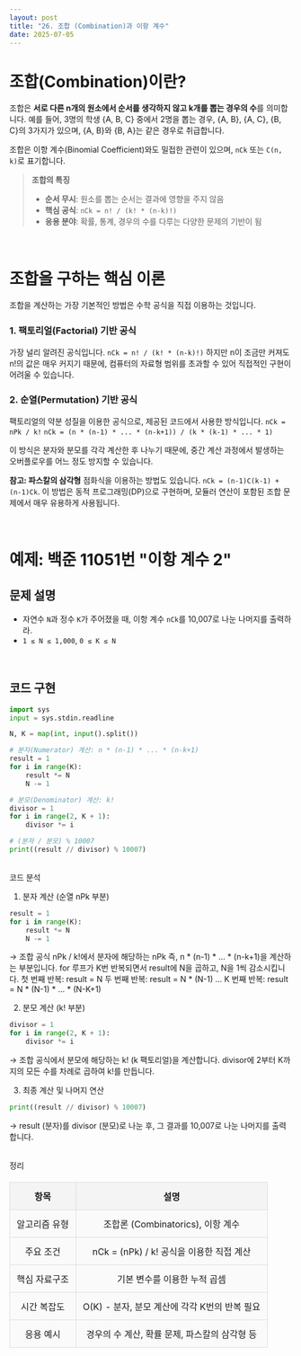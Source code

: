 ```yaml
---
layout: post
title: "26. 조합 (Combination)과 이항 계수"
date: 2025-07-05
---
```


# 조합(Combination)이란?

조합은 **서로 다른 n개의 원소에서 순서를 생각하지 않고 k개를 뽑는 경우의 수**를 의미합니다. 예를 들어, 3명의 학생 {A, B, C} 중에서 2명을 뽑는 경우, {A, B}, {A, C}, {B, C}의 3가지가 있으며, {A, B}와 {B, A}는 같은 경우로 취급합니다.

조합은 이항 계수(Binomial Coefficient)와도 밀접한 관련이 있으며, `nCk` 또는 `C(n, k)`로 표기합니다.

> **조합의 특징**
>
> * **순서 무시**: 원소를 뽑는 순서는 결과에 영향을 주지 않음
> * **핵심 공식**: `nCk = n! / (k! * (n-k)!)`
> * **응용 분야**: 확률, 통계, 경우의 수를 다루는 다양한 문제의 기반이 됨

<br>

# 조합을 구하는 핵심 이론

조합을 계산하는 가장 기본적인 방법은 수학 공식을 직접 이용하는 것입니다.

### 1. 팩토리얼(Factorial) 기반 공식

가장 널리 알려진 공식입니다.
`nCk = n! / (k! * (n-k)!)`
하지만 n이 조금만 커져도 n!의 값은 매우 커지기 때문에, 컴퓨터의 자료형 범위를 초과할 수 있어 직접적인 구현이 어려울 수 있습니다.

### 2. 순열(Permutation) 기반 공식

팩토리얼의 약분 성질을 이용한 공식으로, 제공된 코드에서 사용한 방식입니다.
`nCk = nPk / k!`
`nCk = (n * (n-1) * ... * (n-k+1)) / (k * (k-1) * ... * 1)`

이 방식은 분자와 분모를 각각 계산한 후 나누기 때문에, 중간 계산 과정에서 발생하는 오버플로우를 어느 정도 방지할 수 있습니다.

**참고: 파스칼의 삼각형**
점화식을 이용하는 방법도 있습니다. `nCk = (n-1)C(k-1) + (n-1)Ck`. 이 방법은 동적 프로그래밍(DP)으로 구현하며, 모듈러 연산이 포함된 조합 문제에서 매우 유용하게 사용됩니다.

<br>

# 예제: 백준 11051번 "이항 계수 2"

## 문제 설명

* 자연수 `N`과 정수 `K`가 주어졌을 때, 이항 계수 `nCk`를 10,007로 나눈 나머지를 출력하라.
* `1 ≤ N ≤ 1,000`, `0 ≤ K ≤ N`

<br>

## 코드 구현

```python
import sys
input = sys.stdin.readline

N, K = map(int, input().split())

# 분자(Numerator) 계산: n * (n-1) * ... * (n-k+1)
result = 1
for i in range(K):
    result *= N
    N -= 1

# 분모(Denominator) 계산: k!
divisor = 1
for i in range(2, K + 1):
    divisor *= i

# (분자 / 분모) % 10007
print((result // divisor) % 10007)
```

<br>
코드 분석

1. 분자 계산 (순열 nPk 부분)

```python
result = 1
for i in range(K):
    result *= N
    N -= 1
```

→ 조합 공식 nPk / k!에서 분자에 해당하는 nPk 즉, n \* (n-1) \* ... \* (n-k+1)을 계산하는 부분입니다. for 루프가 K번 반복되면서 result에 N을 곱하고, N을 1씩 감소시킵니다.
첫 번째 반복: result = N
두 번째 반복: result = N \* (N-1)
...
K 번째 반복: result = N \* (N-1) \* ... \* (N-K+1)

2. 분모 계산 (k! 부분)

```python
divisor = 1
for i in range(2, K + 1):
    divisor *= i
```

→ 조합 공식에서 분모에 해당하는 k! (k 팩토리얼)을 계산합니다. divisor에 2부터 K까지의 모든 수를 차례로 곱하여 k!를 만듭니다.

3. 최종 계산 및 나머지 연산

```python
print((result // divisor) % 10007)
```

→ result (분자)를 divisor (분모)로 나눈 후, 그 결과를 10,007로 나눈 나머지를 출력합니다.

<br>
정리

| 항목      | 설명                             |
| ------- | ------------------------------ |
| 알고리즘 유형 | 조합론 (Combinatorics), 이항 계수     |
| 주요 조건   | nCk = (nPk) / k! 공식을 이용한 직접 계산 |
| 핵심 자료구조 | 기본 변수를 이용한 누적 곱셈               |
| 시간 복잡도  | O(K) - 분자, 분모 계산에 각각 K번의 반복 필요 |
| 응용 예시   | 경우의 수 계산, 확률 문제, 파스칼의 삼각형 등    |

<style>
table {
width: 100%;
border-collapse: collapse;
margin: 20px 0;
}
th, td {
border: 2px solid #333;
padding: 12px;
text-align: center;
}
th {
background-color: #f4f4f4;
font-weight: bold;
}
td {
background-color: #fafafa;
}
table th, table td {
border: 1px solid #ddd;
}
</style>
